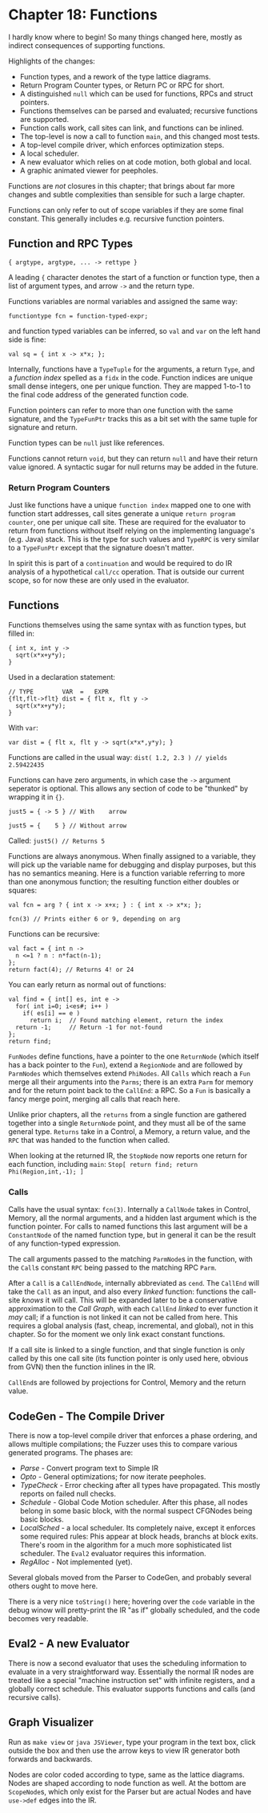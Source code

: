 # Chapter 18: Functions


I hardly know where to begin!  So many things changed here, mostly as indirect
consequences of supporting functions.

Highlights of the changes:

- Function types, and a rework of the type lattice diagrams.
- Return Program Counter types, or Return PC or RPC for short.
- A distinguished `null` which can be used for functions, RPCs and struct pointers.
- Functions themselves can be parsed and evaluated; recursive functions are supported.
- Function calls work, call sites can link, and functions can be inlined.
- The top-level is now a call to function `main`, and this changed most tests.
- A top-level compile driver, which enforces optimization steps.
- A local scheduler.
- A new evaluator which relies on at code motion, both global and local.
- A graphic animated viewer for peepholes.

Functions are *not* closures in this chapter; that brings about far more
changes and subtle complexities than sensible for such a large chapter.

Functions can only refer to out of scope variables if they are some final
constant.  This generally includes e.g. recursive function pointers.


## Function and RPC Types

```
{ argtype, argtype, ... -> rettype }
```

A leading `{` character denotes the start of a function or function type, then
a list of argument types, and arrow `->` and the return type.

Functions variables are normal variables and assigned the same way:

`functiontype fcn = function-typed-expr;`

and function typed variables can be inferred, so `val` and `var` on the left
hand side is fine:

`val sq = { int x -> x*x; };`

Internally, functions have a `TypeTuple` for the arguments, a return `Type`,
and a *function index* spelled as a `fidx` in the code.  Function indices are
unique small dense integers, one per unique function.  They are mapped
1-to-1 to the final code address of the generated function code.

Function pointers can refer to more than one function with the same signature,
and the `TypeFunPtr` tracks this as a bit set with the same tuple for signature
and return.

Function types can be `null` just like references.

Functions cannot return `void`, but they can return `null` and have their
return value ignored.  A syntactic sugar for null returns may be added in the future.


### Return Program Counters

Just like functions have a unique `function index` mapped one to one with
function start addresses, call sites generate a unique `return program
counter`, one per unique call site.  These are required for the evaluator to return
from functions without itself relying on the implementing language's
(e.g. Java) stack.  This is the type for such values and `TypeRPC` is very
similar to a `TypeFunPtr` except that the signature doesn't matter.

In spirit this is part of a `continuation` and would be required to do IR
analysis of a hypothetical `call/cc` operation.  That is outside our current
scope, so for now these are only used in the evaluator.



## Functions

Functions themselves using the same syntax with as function types, but filled in:

```
{ int x, int y ->
  sqrt(x*x+y*y);
}
```

Used in a declaration statement:
```
// TYPE        VAR  =   EXPR
{flt,flt->flt} dist = { flt x, flt y ->
  sqrt(x*x+y*y);
}
```

With `var`:
```
var dist = { flt x, flt y -> sqrt(x*x*,y*y); }
```

Functions are called in the usual way:
`dist( 1.2, 2.3 ) // yields 2.59422435`

Functions can have zero arguments, in which case the `->` argument seperator is
optional.  This allows any section of code to be "thunked" by wrapping it in
`{}`.

`just5 = { -> 5 } // With    arrow`

`just5 = {    5 } // Without arrow`

Called:
`just5() // Returns 5`

Functions are always anonymous.  When finally assigned to a variable, they will
pick up the variable name for debugging and display purposes, but this has no
semantics meaning.  Here is a function variable referring to more than one
anonymous function; the resulting function either doubles or squares:

`val fcn = arg ? { int x -> x+x; } : { int x -> x*x; };`

`fcn(3) // Prints either 6 or 9, depending on arg`

Functions can be recursive:
```
val fact = { int n -> 
  n <=1 ? n : n*fact(n-1); 
}; 
return fact(4); // Returns 4! or 24
```

You can early return as normal out of functions:
```
val find = { int[] es, int e ->
  for( int i=0; i<es#; i++ )
    if( es[i] == e )
      return i;  // Found matching element, return the index
  return -1;     // Return -1 for not-found
};
return find;
```

`FunNodes` define functions, have a pointer to the one `ReturnNode` (which
itself has a back pointer to the `Fun`), extend a `RegionNode` and are followed
by `ParmNodes` which themselves extend `PhiNodes`.  All `Calls` which reach a
`Fun` merge all their arguments into the `Parms`; there is an extra `Parm` for
memory and for the return point back to the `CallEnd`: a RPC.  So a `Fun` is
basically a fancy merge point, merging all calls that reach here.

Unlike prior chapters, all the `returns` from a single function are gathered
together into a single `ReturnNode` point, and they must all be of the same
general type.  `Returns` take in a Control, a Memory, a return value, and the
`RPC` that was handed to the function when called.

When looking at the returned IR, the `StopNode` now reports one return for each
function, including `main`: 
`Stop[ return find; return Phi(Region,int,-1); ]`


### Calls

Calls have the usual syntax: `fcn(3)`.  Internally a `CallNode` takes in
Control, Memory, all the normal arguments, and a hidden last argument which is
the function pointer.  For calls to named functions this last argument will be
a `ConstantNode` of the named function type, but in general it can be the
result of any function-typed expression.

The call arguments passed to the matching `ParmNode`s in the function, 
with the `Call`s constant `RPC` being passed to the matching RPC `Parm`.

After a `Call` is a `CallEndNode`, internally abbreviated as `cend`.  The
`CallEnd` will take the `Call` as an input, and also every *linked* function:
functions the call-site *knows* it will call.  This will be expanded later to
be a conservative approximation to the *Call Graph*, with each `CallEnd`
*linked* to ever function it *may* call; if a function is not linked it can not
be called from here.  This requires a global analysis (fast, cheap,
incremental, and global), not in this chapter.  So for the moment we only
link exact constant functions.

If a call site is linked to a single function, and that single function is only
called by this one call site (its function pointer is only used here, obvious
from GVN) then the function inlines in the IR.

`CallEnd`s are followed by projections for Control, Memory and the return value.



## CodeGen - The Compile Driver

There is now a top-level compile driver that enforces a phase ordering, and
allows multiple compilations; the Fuzzer uses this to compare various generated
programs.  The phases are:

- *Parse* - Convert program text to Simple IR
- *Opto* - General optimizations; for now iterate peepholes.
- *TypeCheck* - Error checking after all types have propagated.  This mostly
  reports on failed null checks.
- *Schedule* - Global Code Motion scheduler.  After this phase, all nodes belong
  in some basic block, with the normal suspect CFGNodes being basic blocks.
- *LocalSched* - a local scheduler.  Its completely naive, except it enforces
  some required rules: Phis appear at block heads, branchs at block exits.
  There's room in the algorithm for a much more sophisticated list scheduler.
  The `Eval2` evaluator requires this information.
- *RegAlloc* - Not implemented (yet).  

Several globals moved from the Parser to CodeGen, and probably several others
ought to move here.  

There is a very nice `toString()` here; hovering over the `code` variable in
the debug winow will pretty-print the IR "as if" globally scheduled, and the
code becomes very readable.



## Eval2 - A new Evaluator

There is now a second evaluator that uses the scheduling information to
evaluate in a very straightforward way.  Essentially the normal IR nodes are
treated like a special "machine instruction set" with infinite registers, and a
globally correct schedule.  This evaluator supports functions and calls (and
recursive calls).


## Graph Visualizer

Run as `make view` or `java JSViewer`, type your program in the text box, click
outside the box and then use the arrow keys to view IR generator both forwards
and backwards.  

Nodes are color coded according to type, same as the lattice diagrams.  Nodes
are shaped according to node function as well.  At the bottom are `ScopeNode`s,
which only exist for the Parser but are actual Nodes and have `use->def` edges
into the IR.

